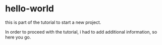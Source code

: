 # hello-world
this is part of the tutorial to start a new project.

In order to proceed with the tutorial, i had to add additional information, so here you go.
